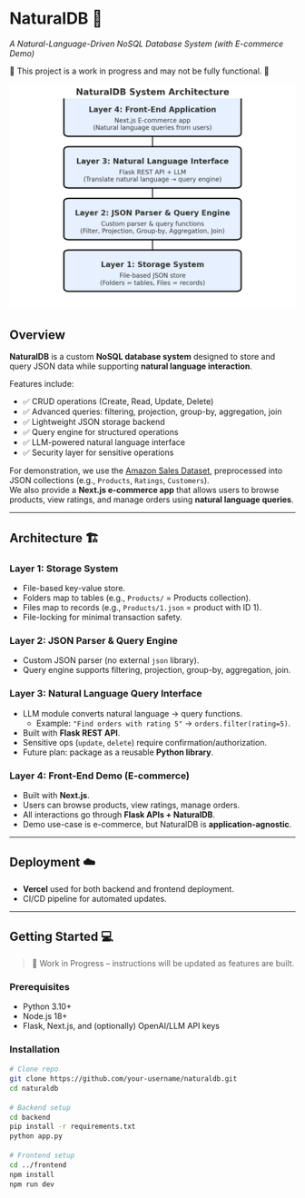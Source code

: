# NaturalDB 🚀  
*A Natural-Language-Driven NoSQL Database System (with E-commerce Demo)*  

🚧 This project is a work in progress and may not be fully functional. 🚧

![architecture](architecture.png)

## Overview  
**NaturalDB** is a custom **NoSQL database system** designed to store and query JSON data while supporting **natural language interaction**.  

Features include:  
- ✅ CRUD operations (Create, Read, Update, Delete)  
- ✅ Advanced queries: filtering, projection, group-by, aggregation, join  
- ✅ Lightweight JSON storage backend  
- ✅ Query engine for structured operations  
- ✅ LLM-powered natural language interface  
- ✅ Security layer for sensitive operations  

For demonstration, we use the [Amazon Sales Dataset](https://www.kaggle.com/datasets/karkavelrajaj/amazon-sales-dataset), preprocessed into JSON collections (e.g., `Products`, `Ratings`, `Customers`).  
We also provide a **Next.js e-commerce app** that allows users to browse products, view ratings, and manage orders using **natural language queries**.  

---

## Architecture 🏗️  

### Layer 1: Storage System  
- File-based key-value store.  
- Folders map to tables (e.g., `Products/` = Products collection).  
- Files map to records (e.g., `Products/1.json` = product with ID 1).  
- File-locking for minimal transaction safety.  

### Layer 2: JSON Parser & Query Engine  
- Custom JSON parser (no external `json` library).  
- Query engine supports filtering, projection, group-by, aggregation, join.  

### Layer 3: Natural Language Query Interface  
- LLM module converts natural language → query functions.  
  - Example: `"Find orders with rating 5"` → `orders.filter(rating=5)`.  
- Built with **Flask REST API**.  
- Sensitive ops (`update`, `delete`) require confirmation/authorization.  
- Future plan: package as a reusable **Python library**.  

### Layer 4: Front-End Demo (E-commerce)  
- Built with **Next.js**.  
- Users can browse products, view ratings, manage orders.  
- All interactions go through **Flask APIs + NaturalDB**.  
- Demo use-case is e-commerce, but NaturalDB is **application-agnostic**.  

---

## Deployment ☁️  
- **Vercel** used for both backend and frontend deployment.  
- CI/CD pipeline for automated updates.  


---

## Getting Started 💻  

> 🚧 Work in Progress – instructions will be updated as features are built.  

### Prerequisites  
- Python 3.10+  
- Node.js 18+  
- Flask, Next.js, and (optionally) OpenAI/LLM API keys  

### Installation  
```bash
# Clone repo
git clone https://github.com/your-username/naturaldb.git
cd naturaldb

# Backend setup
cd backend
pip install -r requirements.txt
python app.py

# Frontend setup
cd ../frontend
npm install
npm run dev

